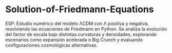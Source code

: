 # Solution-of-Friedmann-Equations
ESP: Estudio numérico del modelo ΛCDM con Λ positiva y negativa, resolviendo las ecuaciones de Friedmann en Python. Se analiza la evolución del factor de escala bajo distintas curvaturas y densidades, explorando escenarios como expansión acelerada o Big Crunch y evaluando configuraciones cosmológicas alternativas.
